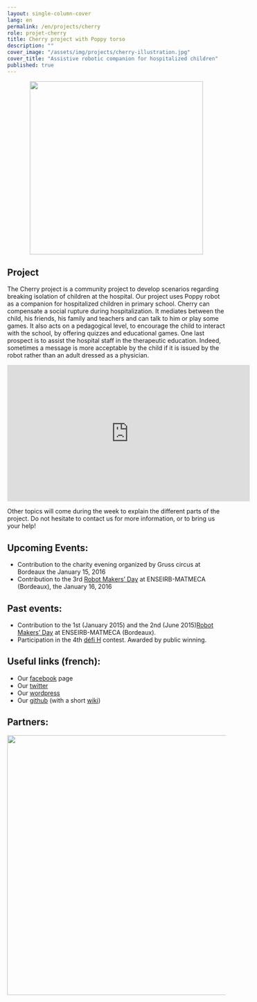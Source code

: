 ```yaml
---
layout: single-column-cover
lang: en
permalink: /en/projects/cherry
role: projet-cherry
title: Cherry project with Poppy torso
description: ""
cover_image: "/assets/img/projects/cherry-illustration.jpg"
cover_title: "Assistive robotic companion for hospitalized children"
published: true
---
```



<p align="center"><img src="https://forum.poppy-project.org/uploads/default/original/2X/3/33984972217cd45f473246b130f0001df33ffcfc.png" width="400"></p>

## Project

The Cherry project is a community project to develop scenarios regarding breaking isolation of children at the hospital.
Our project uses Poppy robot as a companion for hospitalized children in primary school. Cherry can compensate a social rupture during hospitalization. It mediates between the child, his friends, his family and teachers and can talk to him or play some games.
It also acts on a pedagogical level, to encourage the child to interact with the school, by offering quizzes and educational games.
One last prospect is to assist the hospital staff in the therapeutic education. Indeed, sometimes a message is more acceptable by the child if it is issued by the robot rather than an adult dressed as a physician.

<div style="text-align: center;">
<iframe width="560" height="315" src="https://www.youtube.com/embed/URB1kDDScfM" frameborder="0" allowfullscreen></iframe>
</div>


Other topics will come during the week to explain the different parts of the project.
Do not hesitate to contact us for more information, or to bring us your help!

## Upcoming Events:

- Contribution to the charity evening organized by Gruss circus at Bordeaux the January 15, 2016
- Contribution to the 3rd [Robot Makers’ Day](http://robotmakersday.fr/) at ENSEIRB-MATMECA (Bordeaux), the January 16, 2016

## Past events:

- Contribution to the 1st (January 2015) and the 2nd (June 2015)[Robot Makers’ Day](http://robotmakersday.fr/) at ENSEIRB-MATMECA (Bordeaux).
- Participation in the 4th [défi H](http://www.lemondeinformatique.fr/defih/) contest. Awarded by public winning.

## Useful links (french):

- Our [facebook](https://www.facebook.com/projetcherry/?ref=ts&fref=ts) page
- Our [twitter](https://twitter.com/projetcherry)
- Our [wordpress](https://projetcherry.wordpress.com/)
- Our [github](https://github.com/Cherry-project) (with a short [wiki](https://github.com/Cherry-project/cherry-software/wiki))

## Partners:

<p align="center"><img src="https://forum.poppy-project.org/uploads/default/original/2X/8/823785d5178763ddffb46d078c32b8d05d902be8.png" width="600"></p>

